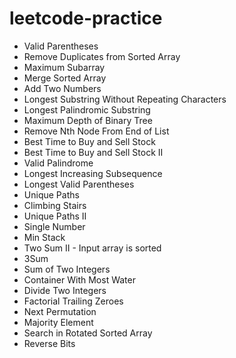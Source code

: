 # leetcode-practice
* Valid Parentheses
* Remove Duplicates from Sorted Array
* Maximum Subarray
* Merge Sorted Array
* Add Two Numbers
* Longest Substring Without Repeating Characters
* Longest Palindromic Substring
* Maximum Depth of Binary Tree
* Remove Nth Node From End of List
* Best Time to Buy and Sell Stock
* Best Time to Buy and Sell Stock II
* Valid Palindrome
* Longest Increasing Subsequence
* Longest Valid Parentheses
* Unique Paths
* Climbing Stairs
* Unique Paths II
* Single Number
* Min Stack
* Two Sum II - Input array is sorted
* 3Sum
* Sum of Two Integers
* Container With Most Water
* Divide Two Integers
* Factorial Trailing Zeroes
* Next Permutation
* Majority Element
* Search in Rotated Sorted Array
* Reverse Bits